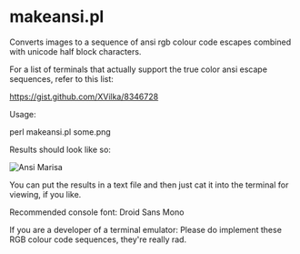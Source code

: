 makeansi.pl
===========

Converts images to a sequence of ansi rgb colour code 
escapes combined with unicode half block characters.

For a list of terminals that actually support the true
color ansi escape sequences, refer to this list:

   https://gist.github.com/XVilka/8346728

Usage:

   perl makeansi.pl some.png

Results should look like so:

![Ansi Marisa](http://aka-san.halcy.de/ansimari.png)

You can put the results in a text file and then just
cat it into the terminal for viewing, if you like.

Recommended console font: Droid Sans Mono

If you are a developer of a terminal emulator: Please
do implement these RGB colour code sequences, they're
really rad.


